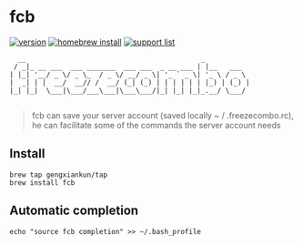 # fcb
[![version](https://img.shields.io/badge/version-5.1.1-blue.svg)]()
[![homebrew install](https://img.shields.io/badge/homebrew-install-brightgreen.svg)]()
[![support list](https://img.shields.io/badge/support%20list-ssh%20scp-orange.svg)]()
```
  __                                           _           
 / _|_ __ ___  ___ _______  ___ ___  _ __ ___ | |__   ___  
| |_| '__/ _ \/ _ \_  / _ \/ __/ _ \| '_ ` _ \| '_ \ / _ \ 
|  _| | |  __/  __// /  __/ (_| (_) | | | | | | |_) | (_) |
|_| |_|  \___|\___/___\___|\___\___/|_| |_| |_|_.__/ \___/ 
   
```
> fcb can save your server account (saved locally ~ / .freezecombo.rc), he can facilitate some of the commands the server account needs

## Install
```
brew tap gengxiankun/tap
brew install fcb
```

## Automatic completion
`echo "source fcb completion" >> ~/.bash_profile`
